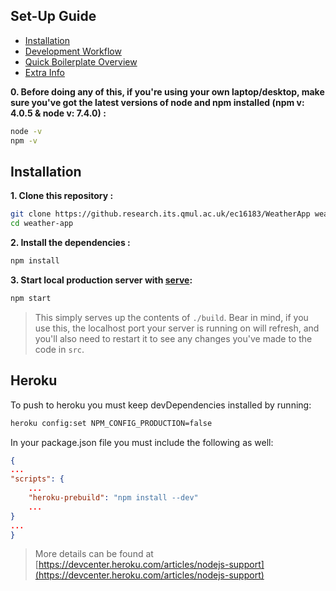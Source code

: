 ## Set-Up Guide
- [Installation](#installation)
- [Development Workflow](#development-workflow)
- [Quick Boilerplate Overview](#quick-boilerplate-overview)
- [Extra Info](#extra-info)

**0. Before doing any of this, if you're using your own laptop/desktop, make sure you've got the latest versions of node and npm installed (npm v: 4.0.5 & node v: 7.4.0) :**

```sh
node -v
npm -v
```

## Installation

**1. Clone this repository :**

```sh
git clone https://github.research.its.qmul.ac.uk/ec16183/WeatherApp weather-app
cd weather-app
```

**2. Install the dependencies :**

```sh
npm install
```

**3. Start local production server with [serve](https://github.com/zeit/serve):**

```sh
npm start
```

> This simply serves up the contents of `./build`. Bear in mind, if you use this, the localhost port your server is running on will refresh, and you'll also need to restart it to see any changes you've made to the code in `src`.


## Heroku
To push to heroku you must keep devDependencies installed by running:

```sh
heroku config:set NPM_CONFIG_PRODUCTION=false
```

In your package.json file you must include the following as well:

```json 
{
...
"scripts": {
	...
	"heroku-prebuild": "npm install --dev"
	...
}
...
}
```

> More details can be found at [https://devcenter.heroku.com/articles/nodejs-support](https://devcenter.heroku.com/articles/nodejs-support)
